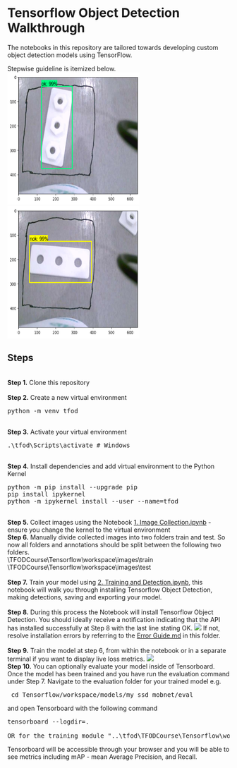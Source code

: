 # Tensorflow Object Detection Walkthrough
<p>The notebooks in this repository are tailored towards developing custom object detection models using TensorFlow.

<p>Stepwise guideline is itemized below.<br> 

<img width="300" height="300" src="https://github.com/fibamzy/TensorFlow_Object_Detection/blob/main/output_samples/OK.png?raw=true">
<img width="300" height="300" src="https://github.com/fibamzy/TensorFlow_Object_Detection/blob/main/output_samples/NOK.png?raw=true">

## Steps
<br />
<b>Step 1.</b> Clone this repository
<br/><br/>
<b>Step 2.</b> Create a new virtual environment 
<pre>
python -m venv tfod
</pre> 
<br/>
<b>Step 3.</b> Activate your virtual environment
<pre>
.\tfod\Scripts\activate # Windows 
</pre>
<br/>
<b>Step 4.</b> Install dependencies and add virtual environment to the Python Kernel
<pre>
python -m pip install --upgrade pip
pip install ipykernel
python -m ipykernel install --user --name=tfod
</pre>
<br/>
<b>Step 5.</b> Collect images using the Notebook <a href="https://github.com/fibamzy/TensorFlow_Object_Detection/blob/main/1.%20Image%20Collection.ipynb">1. Image Collection.ipynb</a> - ensure you change the kernel to the virtual environment
<br/>
<b>Step 6.</b> Manually divide collected images into two folders train and test. So now all folders and annotations should be split between the following two folders. <br/>
\TFODCourse\Tensorflow\workspace\images\train<br />
\TFODCourse\Tensorflow\workspace\images\test
<br/><br/>
<b>Step 7.</b> Train your model using <a href="https://github.com/fibamzy/TensorFlow_Object_Detection/blob/main/2.%20Training%20and%20Detection.ipynb">2. Training and Detection.ipynb</a>, this notebook will walk you through installing Tensorflow Object Detection, making detections, saving and exporting your model. 
<br /><br/>
<b>Step 8.</b> During this process the Notebook will install Tensorflow Object Detection. You should ideally receive a notification indicating that the API has installed successfully at Step 8 with the last line stating OK.  
<img src="https://i.imgur.com/FSQFo16.png">
If not, resolve installation errors by referring to the <a href="https://github.com/fibamzy/TensorFlow_Object_Detection/blob/main/Error%20Guide.md">Error Guide.md</a> in this folder.
<br /> <br/>
<b>Step 9.</b> Train the model at step 6, from within the notebook or in a separate terminal if you want to display live loss metrics. 
<img src="https://i.imgur.com/K0wLO57.png"> 
<br />
<b>Step 10.</b> You can optionally evaluate your model inside of Tensorboard. Once the model has been trained and you have run the evaluation command under Step 7. Navigate to the evaluation folder for your trained model e.g. 
<pre> cd Tensorflow/workspace/models/my_ssd_mobnet/eval</pre> 
and open Tensorboard with the following command
<pre>tensorboard --logdir=. <br>
OR for the training module "..\tfod\TFODCourse\Tensorflow\workspace\models\my_ssd_mobnet_5\train>tensorboard --logdir=."</pre>
Tensorboard will be accessible through your browser and you will be able to see metrics including mAP - mean Average Precision, and Recall.
<br />
